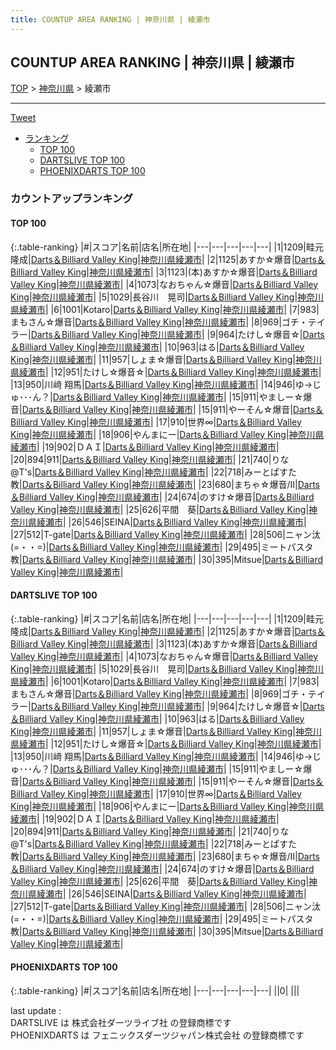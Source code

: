 ```yaml
---
title: COUNTUP AREA RANKING | 神奈川県 | 綾瀬市
---
```

## COUNTUP AREA RANKING | 神奈川県 | 綾瀬市

[TOP](/darts/rank/) > [神奈川県](/darts/rank/神奈川県/) > 綾瀬市

___

<a href="https://twitter.com/share?ref_src=twsrc%5Etfw" data-text="COUNTUP AREA RANKING | 神奈川県綾瀬市" class="twitter-share-button" data-hashtags="DARTSLIVE,PHOENIXDARTS,darts,ダーツ" data-show-count="false">Tweet</a>

* [ランキング](#カウントアップランキング)
    * [TOP 100](#top-100)
    * [DARTSLIVE TOP 100](#dartslive-top-100)
    * [PHOENIXDARTS TOP 100](#phoenixdarts-top-100)

### カウントアップランキング

#### TOP 100



{:.table-ranking}
|#|スコア|名前|店名|所在地|
|---|---|---|---|---|
|1|1209|<span class="rank-name-dl">畦元 隆成</span>|<a href="https://search.dartslive.com/jp/shop/16e871fc133f58080d9b047a20a7ba1e">Darts＆Billiard Valley King</a>|<a href="/darts/rank/神奈川県/綾瀬市">神奈川県綾瀬市</a>|
|2|1125|<span class="rank-name-dl">あすか☆爆音</span>|<a href="https://search.dartslive.com/jp/shop/16e871fc133f58080d9b047a20a7ba1e">Darts＆Billiard Valley King</a>|<a href="/darts/rank/神奈川県/綾瀬市">神奈川県綾瀬市</a>|
|3|1123|<span class="rank-name-dl">(本)あすか☆爆音</span>|<a href="https://search.dartslive.com/jp/shop/16e871fc133f58080d9b047a20a7ba1e">Darts＆Billiard Valley King</a>|<a href="/darts/rank/神奈川県/綾瀬市">神奈川県綾瀬市</a>|
|4|1073|<span class="rank-name-dl">なおちゃん☆爆音</span>|<a href="https://search.dartslive.com/jp/shop/16e871fc133f58080d9b047a20a7ba1e">Darts＆Billiard Valley King</a>|<a href="/darts/rank/神奈川県/綾瀬市">神奈川県綾瀬市</a>|
|5|1029|<span class="rank-name-dl">長谷川　晃司</span>|<a href="https://search.dartslive.com/jp/shop/16e871fc133f58080d9b047a20a7ba1e">Darts＆Billiard Valley King</a>|<a href="/darts/rank/神奈川県/綾瀬市">神奈川県綾瀬市</a>|
|6|1001|<span class="rank-name-dl">Kotaro</span>|<a href="https://search.dartslive.com/jp/shop/16e871fc133f58080d9b047a20a7ba1e">Darts＆Billiard Valley King</a>|<a href="/darts/rank/神奈川県/綾瀬市">神奈川県綾瀬市</a>|
|7|983|<span class="rank-name-dl">まもさん☆爆音</span>|<a href="https://search.dartslive.com/jp/shop/16e871fc133f58080d9b047a20a7ba1e">Darts＆Billiard Valley King</a>|<a href="/darts/rank/神奈川県/綾瀬市">神奈川県綾瀬市</a>|
|8|969|<span class="rank-name-dl">ゴチ・テイラー</span>|<a href="https://search.dartslive.com/jp/shop/16e871fc133f58080d9b047a20a7ba1e">Darts＆Billiard Valley King</a>|<a href="/darts/rank/神奈川県/綾瀬市">神奈川県綾瀬市</a>|
|9|964|<span class="rank-name-dl">たけし☆爆音☆</span>|<a href="https://search.dartslive.com/jp/shop/16e871fc133f58080d9b047a20a7ba1e">Darts＆Billiard Valley King</a>|<a href="/darts/rank/神奈川県/綾瀬市">神奈川県綾瀬市</a>|
|10|963|<span class="rank-name-dl">はる</span>|<a href="https://search.dartslive.com/jp/shop/16e871fc133f58080d9b047a20a7ba1e">Darts＆Billiard Valley King</a>|<a href="/darts/rank/神奈川県/綾瀬市">神奈川県綾瀬市</a>|
|11|957|<span class="rank-name-dl">しょま☆爆音</span>|<a href="https://search.dartslive.com/jp/shop/16e871fc133f58080d9b047a20a7ba1e">Darts＆Billiard Valley King</a>|<a href="/darts/rank/神奈川県/綾瀬市">神奈川県綾瀬市</a>|
|12|951|<span class="rank-name-dl">たけし☆爆音‪☆</span>|<a href="https://search.dartslive.com/jp/shop/16e871fc133f58080d9b047a20a7ba1e">Darts＆Billiard Valley King</a>|<a href="/darts/rank/神奈川県/綾瀬市">神奈川県綾瀬市</a>|
|13|950|<span class="rank-name-dl">川﨑 翔馬</span>|<a href="https://search.dartslive.com/jp/shop/16e871fc133f58080d9b047a20a7ba1e">Darts＆Billiard Valley King</a>|<a href="/darts/rank/神奈川県/綾瀬市">神奈川県綾瀬市</a>|
|14|946|<span class="rank-name-dl">ゆ→じゅ･･･ん？</span>|<a href="https://search.dartslive.com/jp/shop/16e871fc133f58080d9b047a20a7ba1e">Darts＆Billiard Valley King</a>|<a href="/darts/rank/神奈川県/綾瀬市">神奈川県綾瀬市</a>|
|15|911|<span class="rank-name-dl">やましー☆爆音</span>|<a href="https://search.dartslive.com/jp/shop/16e871fc133f58080d9b047a20a7ba1e">Darts＆Billiard Valley King</a>|<a href="/darts/rank/神奈川県/綾瀬市">神奈川県綾瀬市</a>|
|15|911|<span class="rank-name-dl">やーそん☆爆音</span>|<a href="https://search.dartslive.com/jp/shop/16e871fc133f58080d9b047a20a7ba1e">Darts＆Billiard Valley King</a>|<a href="/darts/rank/神奈川県/綾瀬市">神奈川県綾瀬市</a>|
|17|910|<span class="rank-name-dl">世界∞</span>|<a href="https://search.dartslive.com/jp/shop/16e871fc133f58080d9b047a20a7ba1e">Darts＆Billiard Valley King</a>|<a href="/darts/rank/神奈川県/綾瀬市">神奈川県綾瀬市</a>|
|18|906|<span class="rank-name-dl">やんまにー</span>|<a href="https://search.dartslive.com/jp/shop/16e871fc133f58080d9b047a20a7ba1e">Darts＆Billiard Valley King</a>|<a href="/darts/rank/神奈川県/綾瀬市">神奈川県綾瀬市</a>|
|19|902|<span class="rank-name-dl">ＤＡＩ</span>|<a href="https://search.dartslive.com/jp/shop/16e871fc133f58080d9b047a20a7ba1e">Darts＆Billiard Valley King</a>|<a href="/darts/rank/神奈川県/綾瀬市">神奈川県綾瀬市</a>|
|20|894|<span class="rank-name-dl">911</span>|<a href="https://search.dartslive.com/jp/shop/16e871fc133f58080d9b047a20a7ba1e">Darts＆Billiard Valley King</a>|<a href="/darts/rank/神奈川県/綾瀬市">神奈川県綾瀬市</a>|
|21|740|<span class="rank-name-dl">りな@T&#x27;s</span>|<a href="https://search.dartslive.com/jp/shop/16e871fc133f58080d9b047a20a7ba1e">Darts＆Billiard Valley King</a>|<a href="/darts/rank/神奈川県/綾瀬市">神奈川県綾瀬市</a>|
|22|718|<span class="rank-name-dl">みーとぱすた教</span>|<a href="https://search.dartslive.com/jp/shop/16e871fc133f58080d9b047a20a7ba1e">Darts＆Billiard Valley King</a>|<a href="/darts/rank/神奈川県/綾瀬市">神奈川県綾瀬市</a>|
|23|680|<span class="rank-name-dl">まちゃ☆爆音/Ⅱ</span>|<a href="https://search.dartslive.com/jp/shop/16e871fc133f58080d9b047a20a7ba1e">Darts＆Billiard Valley King</a>|<a href="/darts/rank/神奈川県/綾瀬市">神奈川県綾瀬市</a>|
|24|674|<span class="rank-name-dl">のすけ☆爆音</span>|<a href="https://search.dartslive.com/jp/shop/16e871fc133f58080d9b047a20a7ba1e">Darts＆Billiard Valley King</a>|<a href="/darts/rank/神奈川県/綾瀬市">神奈川県綾瀬市</a>|
|25|626|<span class="rank-name-dl">平間　葵</span>|<a href="https://search.dartslive.com/jp/shop/16e871fc133f58080d9b047a20a7ba1e">Darts＆Billiard Valley King</a>|<a href="/darts/rank/神奈川県/綾瀬市">神奈川県綾瀬市</a>|
|26|546|<span class="rank-name-dl">SEINA</span>|<a href="https://search.dartslive.com/jp/shop/16e871fc133f58080d9b047a20a7ba1e">Darts＆Billiard Valley King</a>|<a href="/darts/rank/神奈川県/綾瀬市">神奈川県綾瀬市</a>|
|27|512|<span class="rank-name-dl">T-gate</span>|<a href="https://search.dartslive.com/jp/shop/16e871fc133f58080d9b047a20a7ba1e">Darts＆Billiard Valley King</a>|<a href="/darts/rank/神奈川県/綾瀬市">神奈川県綾瀬市</a>|
|28|506|<span class="rank-name-dl">ニャン汰(=・・=)</span>|<a href="https://search.dartslive.com/jp/shop/16e871fc133f58080d9b047a20a7ba1e">Darts＆Billiard Valley King</a>|<a href="/darts/rank/神奈川県/綾瀬市">神奈川県綾瀬市</a>|
|29|495|<span class="rank-name-dl">ミートパスタ教</span>|<a href="https://search.dartslive.com/jp/shop/16e871fc133f58080d9b047a20a7ba1e">Darts＆Billiard Valley King</a>|<a href="/darts/rank/神奈川県/綾瀬市">神奈川県綾瀬市</a>|
|30|395|<span class="rank-name-dl">Mitsue</span>|<a href="https://search.dartslive.com/jp/shop/16e871fc133f58080d9b047a20a7ba1e">Darts＆Billiard Valley King</a>|<a href="/darts/rank/神奈川県/綾瀬市">神奈川県綾瀬市</a>|


#### DARTSLIVE TOP 100



{:.table-ranking}
|#|スコア|名前|店名|所在地|
|---|---|---|---|---|
|1|1209|<span class="rank-name-dl">畦元 隆成</span>|<a href="https://search.dartslive.com/jp/shop/16e871fc133f58080d9b047a20a7ba1e">Darts＆Billiard Valley King</a>|<a href="/darts/rank/神奈川県/綾瀬市">神奈川県綾瀬市</a>|
|2|1125|<span class="rank-name-dl">あすか☆爆音</span>|<a href="https://search.dartslive.com/jp/shop/16e871fc133f58080d9b047a20a7ba1e">Darts＆Billiard Valley King</a>|<a href="/darts/rank/神奈川県/綾瀬市">神奈川県綾瀬市</a>|
|3|1123|<span class="rank-name-dl">(本)あすか☆爆音</span>|<a href="https://search.dartslive.com/jp/shop/16e871fc133f58080d9b047a20a7ba1e">Darts＆Billiard Valley King</a>|<a href="/darts/rank/神奈川県/綾瀬市">神奈川県綾瀬市</a>|
|4|1073|<span class="rank-name-dl">なおちゃん☆爆音</span>|<a href="https://search.dartslive.com/jp/shop/16e871fc133f58080d9b047a20a7ba1e">Darts＆Billiard Valley King</a>|<a href="/darts/rank/神奈川県/綾瀬市">神奈川県綾瀬市</a>|
|5|1029|<span class="rank-name-dl">長谷川　晃司</span>|<a href="https://search.dartslive.com/jp/shop/16e871fc133f58080d9b047a20a7ba1e">Darts＆Billiard Valley King</a>|<a href="/darts/rank/神奈川県/綾瀬市">神奈川県綾瀬市</a>|
|6|1001|<span class="rank-name-dl">Kotaro</span>|<a href="https://search.dartslive.com/jp/shop/16e871fc133f58080d9b047a20a7ba1e">Darts＆Billiard Valley King</a>|<a href="/darts/rank/神奈川県/綾瀬市">神奈川県綾瀬市</a>|
|7|983|<span class="rank-name-dl">まもさん☆爆音</span>|<a href="https://search.dartslive.com/jp/shop/16e871fc133f58080d9b047a20a7ba1e">Darts＆Billiard Valley King</a>|<a href="/darts/rank/神奈川県/綾瀬市">神奈川県綾瀬市</a>|
|8|969|<span class="rank-name-dl">ゴチ・テイラー</span>|<a href="https://search.dartslive.com/jp/shop/16e871fc133f58080d9b047a20a7ba1e">Darts＆Billiard Valley King</a>|<a href="/darts/rank/神奈川県/綾瀬市">神奈川県綾瀬市</a>|
|9|964|<span class="rank-name-dl">たけし☆爆音☆</span>|<a href="https://search.dartslive.com/jp/shop/16e871fc133f58080d9b047a20a7ba1e">Darts＆Billiard Valley King</a>|<a href="/darts/rank/神奈川県/綾瀬市">神奈川県綾瀬市</a>|
|10|963|<span class="rank-name-dl">はる</span>|<a href="https://search.dartslive.com/jp/shop/16e871fc133f58080d9b047a20a7ba1e">Darts＆Billiard Valley King</a>|<a href="/darts/rank/神奈川県/綾瀬市">神奈川県綾瀬市</a>|
|11|957|<span class="rank-name-dl">しょま☆爆音</span>|<a href="https://search.dartslive.com/jp/shop/16e871fc133f58080d9b047a20a7ba1e">Darts＆Billiard Valley King</a>|<a href="/darts/rank/神奈川県/綾瀬市">神奈川県綾瀬市</a>|
|12|951|<span class="rank-name-dl">たけし☆爆音‪☆</span>|<a href="https://search.dartslive.com/jp/shop/16e871fc133f58080d9b047a20a7ba1e">Darts＆Billiard Valley King</a>|<a href="/darts/rank/神奈川県/綾瀬市">神奈川県綾瀬市</a>|
|13|950|<span class="rank-name-dl">川﨑 翔馬</span>|<a href="https://search.dartslive.com/jp/shop/16e871fc133f58080d9b047a20a7ba1e">Darts＆Billiard Valley King</a>|<a href="/darts/rank/神奈川県/綾瀬市">神奈川県綾瀬市</a>|
|14|946|<span class="rank-name-dl">ゆ→じゅ･･･ん？</span>|<a href="https://search.dartslive.com/jp/shop/16e871fc133f58080d9b047a20a7ba1e">Darts＆Billiard Valley King</a>|<a href="/darts/rank/神奈川県/綾瀬市">神奈川県綾瀬市</a>|
|15|911|<span class="rank-name-dl">やましー☆爆音</span>|<a href="https://search.dartslive.com/jp/shop/16e871fc133f58080d9b047a20a7ba1e">Darts＆Billiard Valley King</a>|<a href="/darts/rank/神奈川県/綾瀬市">神奈川県綾瀬市</a>|
|15|911|<span class="rank-name-dl">やーそん☆爆音</span>|<a href="https://search.dartslive.com/jp/shop/16e871fc133f58080d9b047a20a7ba1e">Darts＆Billiard Valley King</a>|<a href="/darts/rank/神奈川県/綾瀬市">神奈川県綾瀬市</a>|
|17|910|<span class="rank-name-dl">世界∞</span>|<a href="https://search.dartslive.com/jp/shop/16e871fc133f58080d9b047a20a7ba1e">Darts＆Billiard Valley King</a>|<a href="/darts/rank/神奈川県/綾瀬市">神奈川県綾瀬市</a>|
|18|906|<span class="rank-name-dl">やんまにー</span>|<a href="https://search.dartslive.com/jp/shop/16e871fc133f58080d9b047a20a7ba1e">Darts＆Billiard Valley King</a>|<a href="/darts/rank/神奈川県/綾瀬市">神奈川県綾瀬市</a>|
|19|902|<span class="rank-name-dl">ＤＡＩ</span>|<a href="https://search.dartslive.com/jp/shop/16e871fc133f58080d9b047a20a7ba1e">Darts＆Billiard Valley King</a>|<a href="/darts/rank/神奈川県/綾瀬市">神奈川県綾瀬市</a>|
|20|894|<span class="rank-name-dl">911</span>|<a href="https://search.dartslive.com/jp/shop/16e871fc133f58080d9b047a20a7ba1e">Darts＆Billiard Valley King</a>|<a href="/darts/rank/神奈川県/綾瀬市">神奈川県綾瀬市</a>|
|21|740|<span class="rank-name-dl">りな@T&#x27;s</span>|<a href="https://search.dartslive.com/jp/shop/16e871fc133f58080d9b047a20a7ba1e">Darts＆Billiard Valley King</a>|<a href="/darts/rank/神奈川県/綾瀬市">神奈川県綾瀬市</a>|
|22|718|<span class="rank-name-dl">みーとぱすた教</span>|<a href="https://search.dartslive.com/jp/shop/16e871fc133f58080d9b047a20a7ba1e">Darts＆Billiard Valley King</a>|<a href="/darts/rank/神奈川県/綾瀬市">神奈川県綾瀬市</a>|
|23|680|<span class="rank-name-dl">まちゃ☆爆音/Ⅱ</span>|<a href="https://search.dartslive.com/jp/shop/16e871fc133f58080d9b047a20a7ba1e">Darts＆Billiard Valley King</a>|<a href="/darts/rank/神奈川県/綾瀬市">神奈川県綾瀬市</a>|
|24|674|<span class="rank-name-dl">のすけ☆爆音</span>|<a href="https://search.dartslive.com/jp/shop/16e871fc133f58080d9b047a20a7ba1e">Darts＆Billiard Valley King</a>|<a href="/darts/rank/神奈川県/綾瀬市">神奈川県綾瀬市</a>|
|25|626|<span class="rank-name-dl">平間　葵</span>|<a href="https://search.dartslive.com/jp/shop/16e871fc133f58080d9b047a20a7ba1e">Darts＆Billiard Valley King</a>|<a href="/darts/rank/神奈川県/綾瀬市">神奈川県綾瀬市</a>|
|26|546|<span class="rank-name-dl">SEINA</span>|<a href="https://search.dartslive.com/jp/shop/16e871fc133f58080d9b047a20a7ba1e">Darts＆Billiard Valley King</a>|<a href="/darts/rank/神奈川県/綾瀬市">神奈川県綾瀬市</a>|
|27|512|<span class="rank-name-dl">T-gate</span>|<a href="https://search.dartslive.com/jp/shop/16e871fc133f58080d9b047a20a7ba1e">Darts＆Billiard Valley King</a>|<a href="/darts/rank/神奈川県/綾瀬市">神奈川県綾瀬市</a>|
|28|506|<span class="rank-name-dl">ニャン汰(=・・=)</span>|<a href="https://search.dartslive.com/jp/shop/16e871fc133f58080d9b047a20a7ba1e">Darts＆Billiard Valley King</a>|<a href="/darts/rank/神奈川県/綾瀬市">神奈川県綾瀬市</a>|
|29|495|<span class="rank-name-dl">ミートパスタ教</span>|<a href="https://search.dartslive.com/jp/shop/16e871fc133f58080d9b047a20a7ba1e">Darts＆Billiard Valley King</a>|<a href="/darts/rank/神奈川県/綾瀬市">神奈川県綾瀬市</a>|
|30|395|<span class="rank-name-dl">Mitsue</span>|<a href="https://search.dartslive.com/jp/shop/16e871fc133f58080d9b047a20a7ba1e">Darts＆Billiard Valley King</a>|<a href="/darts/rank/神奈川県/綾瀬市">神奈川県綾瀬市</a>|


#### PHOENIXDARTS TOP 100



{:.table-ranking}
|#|スコア|名前|店名|所在地|
|---|---|---|---|---|
||0|<span class="rank-name-dl"> </span>|<a href=""></a>|<a href="/darts/rank//"></a>|


<div class="footer border-top border-gray-light mt-5 pt-3 text-right text-gray">
    last update : <span style="font-weight: italic" id="foot_last_modified"></span><br />
    DARTSLIVE は 株式会社ダーツライブ社 の登録商標です<br />
    PHOENIXDARTS は フェニックスダーツジャパン株式会社 の登録商標です<br />
</div>

<script src="https://cdnjs.cloudflare.com/ajax/libs/jquery.tablesorter/2.31.3/js/jquery.tablesorter.min.js" integrity="sha512-qzgd5cYSZcosqpzpn7zF2ZId8f/8CHmFKZ8j7mU4OUXTNRd5g+ZHBPsgKEwoqxCtdQvExE5LprwwPAgoicguNg==" crossorigin="anonymous" referrerpolicy="no-referrer"></script>
<link rel="stylesheet" href="https://cdnjs.cloudflare.com/ajax/libs/jquery.tablesorter/2.31.3/css/theme.default.min.css" integrity="sha512-wghhOJkjQX0Lh3NSWvNKeZ0ZpNn+SPVXX1Qyc9OCaogADktxrBiBdKGDoqVUOyhStvMBmJQ8ZdMHiR3wuEq8+w==" crossorigin="anonymous" referrerpolicy="no-referrer" />
<script>
$(function() {
    $(".table-ranking").tablesorter({sortList:[[0, 0]]});
    $("#foot_last_modified").text(formatDate(new Date(document.lastModified), 'yyyy-MM-dd HH:mm:ss'));
});
</script>

<script async src="https://platform.twitter.com/widgets.js" charset="utf-8"></script>